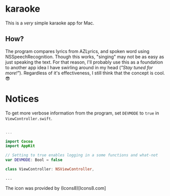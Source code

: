 # karaoke
This is a *very* simple karaoke app for Mac.

## How?
The program compares lyrics from AZLyrics, and spoken word using NSSpeechRecognition. Though this works, "singing" may not be as easy as just speaking the text. For that
reason, I'll probably use this as a foundation to another app idea I have swirling around in my head (*"Stay tuned for more!"*). Regardless of it's effectiveness, I still
think that the concept is cool. 😎

# Notices
To get more verbose information from the program, set `DEVMODE` to `true` in `ViewController.swift`.
    
```swift

...

import Cocoa
import AppKit

// Setting to true enables logging in a some functions and what-not
var DEVMODE: Bool = false

class ViewController: NSViewController, 

...

```

The icon was provided by (Icons8)[Icons8.com]